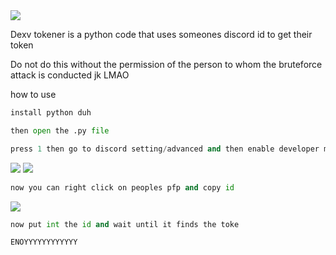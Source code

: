 <img src="https://media.discordapp.net/attachments/690273779347226625/1007072489484058706/unknown.png">

Dexv tokener is a python code that uses someones discord id to get their token 

Do not do this without the permission of the person to whom the bruteforce attack is conducted jk LMAO

how to use 

```py
install python duh

then open the .py file

press 1 then go to discord setting/advanced and then enable developer mode.
```

<img src="https://media.discordapp.net/attachments/690273779347226625/1007070640760700978/unknown.png">
<img src="https://media.discordapp.net/attachments/690273779347226625/1007070618870620160/unknown.png">

```py
now you can right click on peoples pfp and copy id
```
<img src="https://media.discordapp.net/attachments/690273779347226625/1007071892861100162/unknown.png">

```py
now put int the id and wait until it finds the toke 

ENOYYYYYYYYYYYY
```
